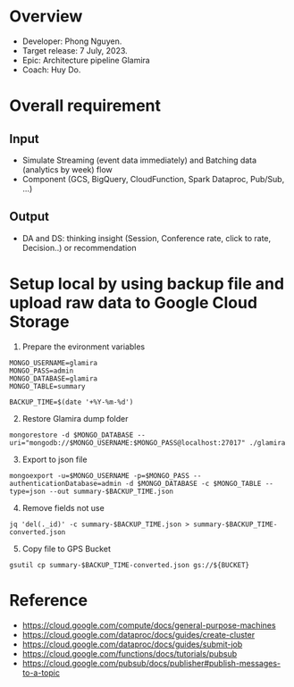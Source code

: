 # Overview
- Developer: Phong Nguyen.
- Target release: 7 July, 2023.
- Epic: Architecture pipeline Glamira
- Coach: Huy Do.

# Overall requirement 
## Input
- Simulate Streaming (event data immediately) and Batching data (analytics by week) flow
- Component (GCS, BigQuery, CloudFunction, Spark Dataproc, Pub/Sub, ...)
## Output
- DA and DS: thinking insight (Session, Conference rate, click to rate, Decision..) or recommendation

# Setup local by using backup file and upload raw data to Google Cloud Storage

1. Prepare the evironment variables
```
MONGO_USERNAME=glamira
MONGO_PASS=admin
MONGO_DATABASE=glamira
MONGO_TABLE=summary

BACKUP_TIME=$(date '+%Y-%m-%d')
```

2. Restore Glamira dump folder
```
mongorestore -d $MONGO_DATABASE --uri="mongodb://$MONGO_USERNAME:$MONGO_PASS@localhost:27017" ./glamira
```

3. Export to json file
```
mongoexport -u=$MONGO_USERNAME -p=$MONGO_PASS --authenticationDatabase=admin -d $MONGO_DATABASE -c $MONGO_TABLE --type=json --out summary-$BACKUP_TIME.json
```

4. Remove fields not use
```
jq 'del(._id)' -c summary-$BACKUP_TIME.json > summary-$BACKUP_TIME-converted.json
```

5. Copy file to GPS Bucket
```
gsutil cp summary-$BACKUP_TIME-converted.json gs://${BUCKET}
```

# Reference
- https://cloud.google.com/compute/docs/general-purpose-machines
- https://cloud.google.com/dataproc/docs/guides/create-cluster
- https://cloud.google.com/dataproc/docs/guides/submit-job
- https://cloud.google.com/functions/docs/tutorials/pubsub
- https://cloud.google.com/pubsub/docs/publisher#publish-messages-to-a-topic
